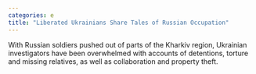 ```yaml
---
categories: e
title: "Liberated Ukrainians Share Tales of Russian Occupation"
---
```

With Russian soldiers pushed out of parts of the Kharkiv region, Ukrainian investigators have been overwhelmed with accounts of detentions, torture and missing relatives, as well as collaboration and property theft.